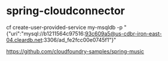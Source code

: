 # spring-cloudconnector

cf create-user-provided-service my-msqldb -p "{\"uri\":\"mysql://b1211564c97516:93c609a5@us-cdbr-iron-east-04.cleardb.net:3306/ad_fe2fcc00e0745f1\"}"

https://github.com/cloudfoundry-samples/spring-music
